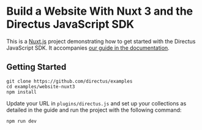 # Build a Website With Nuxt 3 and the Directus JavaScript SDK 

This is a [Nuxt.js](https://nuxtjs.org) project demonstrating how to get started with the Directus JavaScript SDK. It accompanies [our guide in the documentation](https://docs.directus.io/use-cases/headless-cms/build-website-nuxt-3).

## Getting Started

```
git clone https://github.com/directus/examples
cd examples/website-nuxt3
npm install
```

Update your URL in `plugins/directus.js` and set up your collections as detailed in the guide and run the project with the following command:

```
npm run dev
```